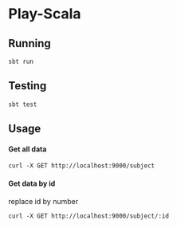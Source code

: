 # Play-Scala

## Running

```
sbt run
```

## Testing

```
sbt test
```

## Usage

#### Get all data

```
curl -X GET http://localhost:9000/subject
```

#### Get data by id

replace id by number

```
curl -X GET http://localhost:9000/subject/:id
```
